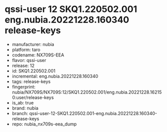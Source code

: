 # qssi-user 12 SKQ1.220502.001 eng.nubia.20221228.160340 release-keys
- manufacturer: nubia
- platform: taro
- codename: NX709S-EEA
- flavor: qssi-user
- release: 12
- id: SKQ1.220502.001
- incremental: eng.nubia.20221228.160340
- tags: release-keys
- fingerprint: nubia/NX709S/NX709S:12/SKQ1.220502.001/eng.nubia.20221228.162150:user/release-keys
- is_ab: true
- brand: nubia
- branch: qssi-user-12-SKQ1.220502.001-eng.nubia.20221228.160340-release-keys
- repo: nubia_nx709s-eea_dump
